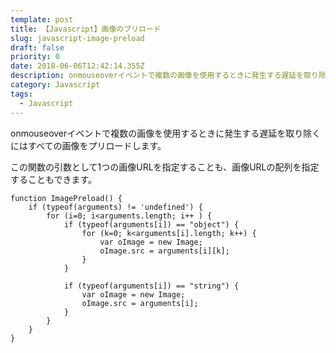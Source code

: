 ```yaml
---
template: post
title: 【Javascript】画像のプリロード
slug: javascript-image-preload
draft: false
priority: 0
date: 2018-06-06T12:42:14.355Z
description: onmouseoverイベントで複数の画像を使用するときに発生する遅延を取り除く方法
category: Javascript
tags:
  - Javascript
---
```

onmouseoverイベントで複数の画像を使用するときに発生する遅延を取り除くにはすべての画像をプリロードします。

この関数の引数として1つの画像URLを指定することも、画像URLの配列を指定することもできます。

<!--StartFragment-->

```
function ImagePreload() {
	if (typeof(arguments) != 'undefined') {
		for (i=0; i<arguments.length; i++ ) {
			if (typeof(arguments[i]) == "object") {
				for (k=0; k<arguments[i].length; k++) {
					var oImage = new Image;
					oImage.src = arguments[i][k];
				}
			}
 
			if (typeof(arguments[i]) == "string") {
				var oImage = new Image;
				oImage.src = arguments[i];
			}
		}
	}
}
```

<!--EndFragment-->